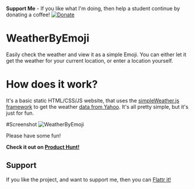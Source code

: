 **Support Me** - If you like what I'm doing, then help a student continue by donating a coffee! [![Donate](https://img.shields.io/badge/Donate-PayPal-green.svg)](https://www.paypal.me/ChrisHannah/5)

# WeatherByEmoji
Easily check the weather and view it as a simple Emoji. You can either let it get the weather for your current location, or enter a location yourself.

# How does it work?
It's a basic static HTML/CSS/JS website, that uses the [simpleWeather.js framework](http://simpleweatherjs.com) to get the weather [data from Yahoo](https://developer.yahoo.com/weather/documentation.html#codes). It's all pretty simple, but it's just for fun.

#Screenshot
![WeatherByEmoji](https://raw.githubusercontent.com/cryptixdevelopment/WeatherByEmoji/master/Screenshot.png)

Please have some fun!

**Check it out on [Product Hunt!](https://www.producthunt.com/tech/weather-by-emoji)**

## Support
If you like the project, and want to support me, then you can [Flattr it!](https://flattr.com/submit/auto?fid=9znnl0&url=https%3A%2F%2Fgithub.com%2Fchrishannah%2FWeatherByEmoji)

<script id='fbfvyyj'>(function(i){var f,s=document.getElementById(i);f=document.createElement('iframe');f.src='//button.flattr.com/view/?fid=9znnl0&url='+encodeURIComponent(document.URL);f.title='Flattr';f.height=62;f.width=55;f.style.borderWidth=0;s.parentNode.insertBefore(f,s);})('fbfvyyj');</script>
